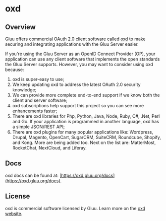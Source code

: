 # oxd

## Overview 
Gluu offers commercial OAuth 2.0 client software called [oxd](https://oxd.gluu.org) to make securing and integrating applications with the Gluu Server easier. 

If you're using the Gluu Server as an OpenID Connect Provider (OP), your application can use any client software that implements the open standards the Gluu Server supports. However, you may want to consider using oxd because:

1. oxd is super-easy to use;      
2. We keep updating oxd to address the latest OAuth 2.0 security knowledge;      
3. We can provide more complete end-to-end support if we know both the client and server software;      
4. oxd subscriptions help support this project so you can see more enhancements faster;      
5. There are oxd libraries for Php, Python, Java, Node, Ruby, C#, .Net, Perl and Go. If your application is programmed in another language, oxd has a simple JSON/REST API;      
6. There are oxd plugins for many popular applications like: Wordpress, Drupal, Magento, OpenCart, SugarCRM, SuiteCRM, Roundcube, Shopify, and Kong. More are being added too. Next on the list are: MatterMost, RocketChat, NextCloud, and Liferay.    

## Docs
oxd docs can be found at: [https://oxd.gluu.org/docs](https://oxd.gluu.org/docs).   

## License
oxd is commercial software licensed by Gluu. Learn more on the [oxd website](https://oxd.gluu.org).
